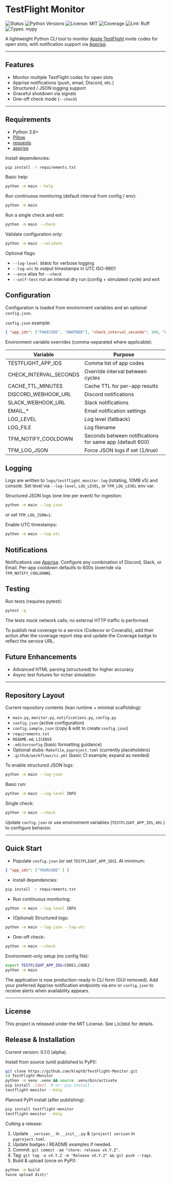 # TestFlight Monitor

![Status](https://github.com/klept0/TestFlight-Monitor/actions/workflows/ci.yml/badge.svg)
![Python Versions](https://img.shields.io/badge/python-3.10--3.13-blue)
![License: MIT](https://img.shields.io/badge/License-MIT-green.svg)
![Coverage](https://img.shields.io/badge/coverage-unknown-lightgrey)
![Lint: Ruff](https://img.shields.io/badge/lint-ruff-%23cc7722)
![Types: mypy](https://img.shields.io/badge/types-mypy-informational)

A lightweight Python CLI tool to monitor [Apple TestFlight](https://testflight.apple.com/) invite codes for open slots, with notification support via [Apprise](https://github.com/caronc/apprise).

---

## Features

- Monitor multiple TestFlight codes for open slots
- Apprise notifications (push, email, Discord, etc.)
- Structured / JSON logging support
- Graceful shutdown via signals
- One-off check mode (`--check`)

---

## Requirements

- Python 3.8+
- [Pillow](https://pypi.org/project/Pillow/)
- [requests](https://pypi.org/project/requests/)
- [apprise](https://pypi.org/project/apprise/)

Install dependencies:

```sh
pip install -r requirements.txt
```

Basic help:

```sh
python -m main --help
```

Run continuous monitoring (default interval from config / env):

```sh
python -m main
```

Run a single check and exit:

```sh
python -m main --check
```

Validate configuration only:

```sh
python -m main --validate
```

Optional flags:

- `--log-level DEBUG` for verbose logging
- `--log-utc` to output timestamps in UTC ISO-8601
- `--once` alias for `--check`
- `--self-test` run an internal dry run (config + simulated cycle) and exit

## Configuration

Configuration is loaded from environment variables and an optional `config.json`.

`config.json` example:

```json
{ "app_ids": ["FAKECODE", "ANOTHER"], "check_interval_seconds": 300, "cache_ttl_minutes": 5, "notifications": { "discord_webhook_url": "https://discord.com/api/webhooks/.../..." } }
```

Environment variable overrides (comma-separated where applicable):

| Variable | Purpose |
|----------|---------|
| TESTFLIGHT_APP_IDS | Comma list of app codes |
| CHECK_INTERVAL_SECONDS | Override interval between cycles |
| CACHE_TTL_MINUTES | Cache TTL for per-app results |
| DISCORD_WEBHOOK_URL | Discord notifications |
| SLACK_WEBHOOK_URL | Slack notifications |
| EMAIL_* | Email notification settings |
| LOG_LEVEL | Log level (fallback) |
| LOG_FILE | Log filename |
| TFM_NOTIFY_COOLDOWN | Seconds between notifications for same app (default 600) |
| TFM_LOG_JSON | Force JSON logs if set (1/true) |

## Logging

Logs are written to `logs/testflight_monitor.log` (rotating, 10MB x5) and console.
Set level via `--log-level`, `LOG_LEVEL`, or `TFM_LOG_LEVEL` env var.

Structured JSON logs (one line per event) for ingestion:

```sh
python -m main --log-json
```

or set `TFM_LOG_JSON=1`.

Enable UTC timestamps:

```sh
python -m main --log-utc
```

## Notifications

Notifications use [Apprise](https://github.com/caronc/apprise). Configure any combination of Discord, Slack, or Email. Per-app cooldown defaults to 600s (override via `TFM_NOTIFY_COOLDOWN`).

## Testing

Run tests (requires pytest):

```sh
pytest -q
```

The tests mock network calls; no external HTTP traffic is performed.

To publish real coverage to a service (Codecov or Coveralls), add their action after the coverage report step and update the Coverage badge to reflect the service URL.

## Future Enhancements

- Advanced HTML parsing (structured) for higher accuracy
- Async test fixtures for richer simulation

---

## Repository Layout

Current repository contents (lean runtime + minimal scaffolding):

- `main.py`, `monitor.py`, `notifications.py`, `config.py`
- `config.json` (active configuration)
- `config.sample.json` (copy & edit to create `config.json`)
- `requirements.txt`
- `README.md`, `LICENSE`
- `.editorconfig` (basic formatting guidance)
- Optional stubs: `Makefile`, `pyproject.toml` (currently placeholders)
- `.github/workflows/ci.yml` (basic CI example; expand as needed)

To enable structured JSON logs:

```sh
python -m main --log-json
```

Basic run:

```sh
python -m main --log-level INFO
```

Single check:

```sh
python -m main --check
```

Update `config.json` or use environment variables (`TESTFLIGHT_APP_IDS`, etc.) to configure behavior.

---

## Quick Start

- Populate `config.json` (or set `TESTFLIGHT_APP_IDS`). At minimum:

```json
{ "app_ids": ["YOURCODE" ] }
```

- Install dependencies:

```sh
pip install -r requirements.txt
```

- Run continuous monitoring:

```sh
python -m main --log-level INFO
```

- (Optional) Structured logs:

```sh
python -m main --log-json --log-utc
```

- One-off check:

```sh
python -m main --check
```

Environment-only setup (no config file):

```sh
export TESTFLIGHT_APP_IDS=CODE1,CODE2
python -m main
```

The application is now production-ready in CLI form (GUI removed). Add your preferred Apprise notification endpoints via env or `config.json` to receive alerts when availability appears.

---

## License

This project is released under the MIT License. See `LICENSE` for details.

## Release & Installation

Current version: 0.1.0 (alpha).

Install from source (until published to PyPI):

```sh
git clone https://github.com/klept0/TestFlight-Monitor.git
cd TestFlight-Monitor
python -m venv .venv && source .venv/bin/activate
pip install .[dev]  # or: pip install .
testflight-monitor --help
```

Planned PyPI install (after publishing):

```sh
pip install testflight-monitor
testflight-monitor --help
```

Cutting a release:

1. Update `__version__` in `__init__.py` & `[project] version` in `pyproject.toml`.
2. Update badges / README examples if needed.
3. Commit: `git commit -am "chore: release vX.Y.Z"`.
4. Tag: `git tag -a vX.Y.Z -m "Release vX.Y.Z" && git push --tags`.
5. Build & upload (once on PyPI):

```sh
python -m build
twine upload dist/*
```


<!-- End of public README -->
